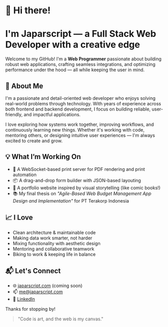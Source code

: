 # 👋 Hi there! 
# I'm Japarscript — a Full Stack Web Developer with a creative edge

Welcome to my GitHub! I'm a **Web Programmer** passionate about building robust web applications, crafting seamless integrations, and optimizing performance under the hood — all while keeping the user in mind.

## 🚀 About Me

I'm a passionate and detail-oriented web developer who enjoys solving real-world problems through technology. With years of experience across both frontend and backend development, I focus on building reliable, user-friendly, and impactful applications.

I love exploring how systems work together, improving workflows, and continuously learning new things. Whether it's working with code, mentoring others, or designing intuitive user experiences — I'm always excited to create and grow.

## 💡 What I’m Working On

- 🧾 A WebSocket-based print server for PDF rendering and print automation  
- 📦 A drag-and-drop form builder with JSON-based layouting  
- 📘 A portfolio website inspired by visual storytelling (like comic books!)  
- 📚 My final thesis on *"Agile-Based Web Budget Management App Design and Implementation"* for PT Terakorp Indonesia  

## 📈 I Love

- Clean architecture & maintainable code  
- Making data work smarter, not harder  
- Mixing functionality with aesthetic design  
- Mentoring and collaborative teamwork  
- Biking to work & keeping life in balance  

## 📬 Let's Connect

- 🌐 [japarscript.com](https://japarscript.com) (coming soon)
- 📫 [me@japarscript.com](mailto:me@japarscript.com)
- 💼 [LinkedIn](https://linkedin.com/in/japarscript)

Thanks for stopping by!

> "Code is art, and the web is my canvas."
